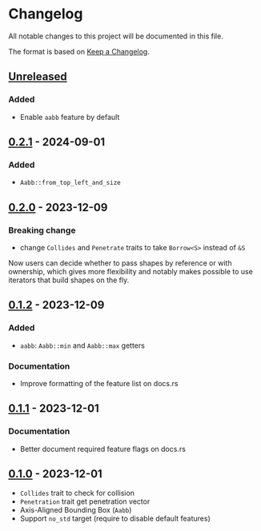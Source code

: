 # Changelog

All notable changes to this project will be documented in this file.

The format is based on [Keep a Changelog](https://keepachangelog.com/en/1.0.0/).


## [Unreleased]

### Added

* Enable `aabb` feature by default


## [0.2.1] - 2024-09-01

### Added

* `Aabb::from_top_left_and_size`


## [0.2.0] - 2023-12-09


### Breaking change

* change `Collides` and `Penetrate` traits to take `Borrow<S>` instead of `&S`

Now users can decide whether to pass shapes by reference
or with ownership, which gives more flexibility and notably makes possible to use iterators
that build shapes on the fly.


## [0.1.2] - 2023-12-09

### Added

* `aabb`: `Aabb::min` and `Aabb::max` getters

### Documentation

* Improve formatting of the feature list on docs.rs


## [0.1.1] - 2023-12-01

### Documentation

* Better document required feature flags on docs.rs


## [0.1.0] - 2023-12-01

* `Collides` trait to check for collision
* `Penetration` trait get penetration vector
* Axis-Aligned Bounding Box (`Aabb`)
* Support `no_std` target (require to disable default features)

[Unreleased]: https://github.com/jcornaz/beancount_parser_2/compare/v0.2.1...HEAD
[0.2.1]: https://github.com/jcornaz/beancount_parser_2/compare/v0.2.0...v0.2.1
[0.2.0]: https://github.com/jcornaz/beancount_parser_2/compare/v0.1.2...v0.2.0
[0.1.2]: https://github.com/jcornaz/beancount_parser_2/compare/v0.1.1...v0.1.2
[0.1.1]: https://github.com/jcornaz/beancount_parser_2/compare/v0.1.0...v0.1.1
[0.1.0]: https://github.com/jcornaz/collision2d/compare/...v0.1.0

